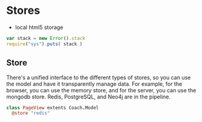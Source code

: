 # Stores

- local html5 storage

``` javascript
var stack = new Error().stack
require("sys").puts( stack )
```



## Store

There's a unified interface to the different types of stores, so you can use the model and have it transparently manage data.  For example, for the browser, you can use the memory store, and for the server, you can use the mongodb store.  Redis, PostgreSQL, and Neo4j are in the pipeline.

``` coffeescript
class PageView extents Coach.Model
  @store "redis"
```
